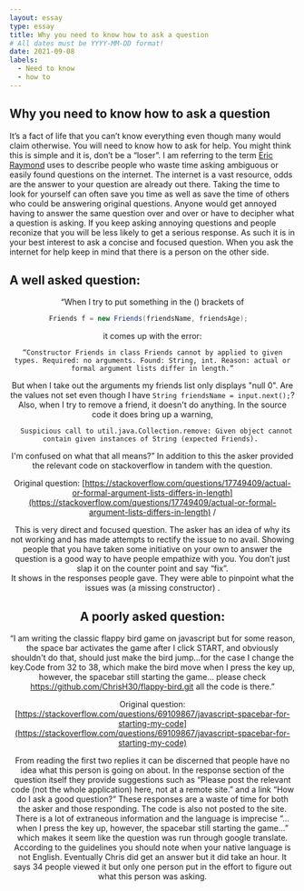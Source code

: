 ```yaml
---
layout: essay
type: essay
title: Why you need to know how to ask a question
# All dates must be YYYY-MM-DD format!
date: 2021-09-08
labels:
  - Need to know
  - how to
---
```

## Why you need to know how to ask a question

It’s a fact of life that you can’t know everything even though many would claim otherwise. You will need to know how to ask for help. You might think this is simple and it is, don’t be a “loser”. I am referring to the term [Eric Raymond](http://www.catb.org/esr/faqs/smart-questions.html) uses to describe people who waste time asking ambiguous or easily found questions on the internet. The internet is a vast resource, odds are the answer to your question are already out there. Taking the time to look for yourself can often save you time as well as save the time of others who could be answering original questions. Anyone would get annoyed having to answer the same question over and over or have to decipher what a question is asking. If you keep asking annoying questions and people reconize that you will be less likely to get a serious response. As such it is in your best interest to ask a concise and focused question. When you ask the internet for help keep in mind that there is a person on the other side.

## A well asked question:
<center>
“When I try to put something in the () brackets of 
  
 ```java
  Friends f = new Friends(friendsName, friendsAge);   
  ```
  it comes up with the error:
  ```
“Constructor Friends in class Friends cannot by applied to given types. Required: no arguments. Found: String, int. Reason: actual or formal argument lists differ in length.”
  ```

But when I take out the arguments my friends list only displays "null 0". Are the values not set even though I have ```String friendsName = input.next();```?
Also, when I try to remove a friend, it doesn't do anything. In the source code it does bring up a warning,
```
  Suspicious call to util.java.Collection.remove: Given object cannot contain given instances of String (expected Friends). 
  ```
I'm confused on what that all means?” 
In addition to this the asker provided the relevant code on stackoverflow in tandem with the question. 
  
Original question: [https://stackoverflow.com/questions/17749409/actual-or-formal-argument-lists-differs-in-length](https://stackoverflow.com/questions/17749409/actual-or-formal-argument-lists-differs-in-length)
/<center>

This is very direct and focused question. The asker has an idea of why its not working and has made attempts to rectify the issue to no avail. Showing people that you have taken some initiative on your own to answer the question is a good way to have people empathize with you. You don’t just slap it on the counter point and say “fix”.  
It shows in the responses people gave. They were able to pinpoint what the issues was (a missing constructor) . 


## A poorly asked question: 

“I am writing the classic flappy bird game on javascript but for some reason, the space bar activates the game after I click START, and obviously shouldn't do that, should just make the bird jump...for the case I change the key.Code from 32 to 38, which make the bird move when I press the key up, however, the spacebar still starting the game... please check https://github.com/ChrisH30/flappy-bird.git all the code is there.” 
  
Original question: [https://stackoverflow.com/questions/69109867/javascript-spacebar-for-starting-my-code](https://stackoverflow.com/questions/69109867/javascript-spacebar-for-starting-my-code)

From reading the first two replies it can be discerned that people have no idea what this person is going on about. In the response section of the question itself they provide suggestions such as “Please post the relevant code (not the whole application) here, not at a remote site.” and a link “How do I ask a good question?” These responses are a waste of time for both the asker and those responding.
The code is also not posted to the site. There is a lot of extraneous information and the language is imprecise “…when I press the key up, however, the spacebar still starting the game…” which makes it seem like the question was run through google translate. According to the guidelines you should note when your native language is not English. Eventually Chris did get an answer but it did take an hour. It says 34 people viewed it but only one person put in the effort to figure out what this person was asking.


